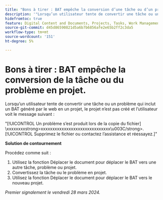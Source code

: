 ```yaml
---
title: "Bons à tirer : BAT empêche la conversion d’une tâche ou d’un problème en projet"
description: '"Lorsqu’un utilisateur tente de convertir une tâche ou un problème qui inclut un BAT généré par le web en un projet, le projet n’est pas créé et l’utilisateur voit un message. Une solution de contournement est disponible. »'
hidefromtoc: true
feature: Digital Content and Documents, Projects, Tasks, Work Management
source-git-commit: d45d86590821d5a6b7b6856afe2e65b2ff2c3da5
workflow-type: tm+mt
source-wordcount: '151'
ht-degree: 5%

---
```



# Bons à tirer : BAT empêche la conversion de la tâche ou du problème en projet.

Lorsqu’un utilisateur tente de convertir une tâche ou un problème qui inclut un BAT généré par le web en un projet, le projet n’est pas créé et l’utilisateur voit le message suivant :

&quot;[!UICONTROL Un problème s’est produit lors de la copie du fichier] \xxxxxxxxstrong>xxxxxxxxxxxxxxxxxxxxxxxxxxxxxx\u003C\/strong>. [!UICONTROL Supprimez le fichier ou contactez l’assistance et réessayez.]&quot;

**Solution de contournement**

Procédez comme suit :

1. Utilisez la fonction Déplacer le document pour déplacer le BAT vers une autre tâche, problème ou projet.
2. Convertissez la tâche ou le problème en projet.
3. Utilisez la fonction Déplacer le document pour déplacer le BAT vers le nouveau projet.

_Premier signalement le vendredi 28 mars 2024._
